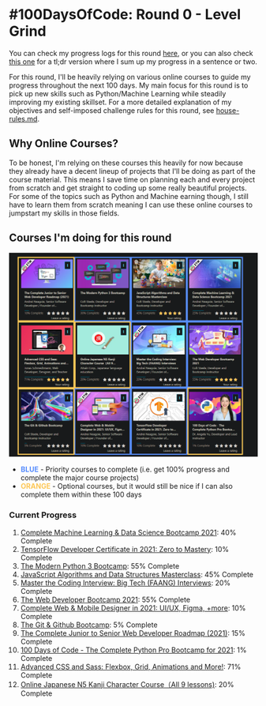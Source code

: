# #100DaysOfCode: Round 0 - Level Grind

You can check my progress logs for this round [here](./log.md), or you can also check [this one](./log-tldr.md) for a tl;dr version where I sum up my progress in a sentence or two.

For this round, I'll be heavily relying on various online courses to guide my progress throughout the next 100 days. My main focus for this round is to pick up new skills such as Python/Machine Learning while steadily improving my existing skillset. For a more detailed explanation of my objectives and self-imposed challenge rules for this round, see [house-rules.md](./house-rules.md).

## Why Online Courses?
To be honest, I'm relying on these courses this heavily for now because they already have a decent lineup of projects that I'll be doing as part of the course material. This means I save time on planning each and every project from scratch and get straight to coding up some really beautiful projects. For some of the topics such as Python and Machine earning though, I still have to learn them from scratch meaning I can use these online courses to jumpstart my skills in those fields.

## Courses I'm doing for this round

![](./img/initial-progress.png)

- **<span style="color:#588dfd">BLUE</span>** - Priority courses to complete (i.e. get 100% progress and complete the major course projects)
- **<span style="color:#fdc757">ORANGE</span>** - Optional courses, but it would still be nice if I can also complete them within these 100 days

### Current Progress
1. [Complete Machine Learning & Data Science Bootcamp 2021](https://www.udemy.com/course/complete-machine-learning-and-data-science-zero-to-mastery/): 40% Complete
2. [TensorFlow Developer Certificate in 2021: Zero to Mastery](https://www.udemy.com/course/tensorflow-developer-certificate-machine-learning-zero-to-mastery/): 10% Complete
3. [The Modern Python 3 Bootcamp](https://www.udemy.com/course/the-modern-python3-bootcamp/): 55% Complete
4. [JavaScript Algorithms and Data Structures Masterclass](https://www.udemy.com/course/js-algorithms-and-data-structures-masterclass/): 45% Complete
5. [Master the Coding Interview: Big Tech (FAANG) Interviews](https://www.udemy.com/course/master-the-coding-interview-big-tech-faang-interviews/): 20% Complete
6. [The Web Developer Bootcamp 2021](https://www.udemy.com/course/the-web-developer-bootcamp/): 55% Complete
7. [Complete Web & Mobile Designer in 2021: UI/UX, Figma, +more](https://www.udemy.com/course/complete-web-designer-mobile-designer-zero-to-mastery/): 10% Complete
8. [The Git & Github Bootcamp](https://www.udemy.com/course/git-and-github-bootcamp/): 5% Complete
9.  [The Complete Junior to Senior Web Developer Roadmap (2021)](https://www.udemy.com/course/the-complete-junior-to-senior-web-developer-roadmap/): 15% Complete
10. [100 Days of Code - The Complete Python Pro Bootcamp for 2021](https://www.udemy.com/course/100-days-of-code/): 1% Complete
11. [Advanced CSS and Sass: Flexbox, Grid, Animations and More!](https://www.udemy.com/course/advanced-css-and-sass/): 71% Complete
12. [Online Japanese N5 Kanji Character Course（All 9 lessons)](https://www.udemy.com/course/online-japanese-kanji-character-course/): 20% Complete